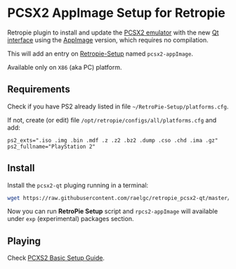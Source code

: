 # PCSX2 AppImage Setup for Retropie

Retropie plugin to install and update the [PCSX2 emulator](https://pcsx2.net) with the new [Qt interface](https://www.reddit.com/r/emulation/comments/uvf7cd/pcsx2_first_public_qt_release_is_now_available/) using the [AppImage](https://en.wikipedia.org/wiki/AppImage) version, which requires no compilation.

This will add an entry on [Retropie-Setup](https://github.com/RetroPie/RetroPie-Setup) named `pcsx2-appImage`.

Available only on `X86` (aka PC) platform.


## Requirements

Check if you have PS2 already listed in file `~/RetroPie-Setup/platforms.cfg`.

If not, create (or edit) file `/opt/retropie/configs/all/platforms.cfg` and add:

```
ps2_exts=".iso .img .bin .mdf .z .z2 .bz2 .dump .cso .chd .ima .gz"
ps2_fullname="PlayStation 2"
```


## Install

Install the `pcsx2-qt` pluging running in a terminal:

```bash
wget https://raw.githubusercontent.com/raelgc/retropie_pcsx2-qt/master/pcsx2-appImage.sh -O ~/RetroPie-Setup/scriptmodules/emulators/pcsx2-appImage.sh
```

Now you can run **RetroPie Setup** script and `rpcs2-appImage` will available under `exp` (experimental) packages section.

## Playing

Check [PCXS2 Basic Setup Guide](https://pcsx2.net/guides/basic-setup/).
